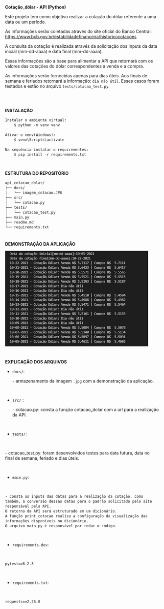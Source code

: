 
**Cotação_dólar - API (Python)**


Este projeto tem como objetivo realizar a cotação do dólar referente a uma data ou um período.

As informações serão coletadas através do site oficial do Banco Central: https://www.bcb.gov.br/estabilidadefinanceira/historicocotacoes

A consulta da cotação é realizada através da solicitação dos inputs da data inicial (mm-dd-aaaa) e data final  (mm-dd-aaaa).

Essas informações são a base para alimentar a API que retornará com os valores das cotações do dólar correspondentes a venda e a compra.

As informações serão fornecidas apenas para dias úteis. Aos finais de semana e feriados retornará a informação: `dia não útil`. Esses casos foram testados e estão no arquivo `tests/cotacao_test.py`.

<br><br>


**INSTALAÇÃO**

    Instalar o ambiente virtual:
        $ python -m venv venv
    
    Ativar o venv(Windows):
        $ venv\Scripts\activate

    Na sequência instalar o requirementes:
        $ pip install -r requirements.txt
        
<br>

**ESTRUTURA DO REPOSITÓRIO**
```
api_cotacao_dolar/
├── docs/
|   └── imagem_cotacao.JPG
├── src/
│   └── cotacao.py
├── tests/
│   └── cotacao_test.py
├── main.py
├── readme.md
└── requirements.txt
```
#
**DEMONSTRAÇÃO DA APLICAÇÃO**

![MENU](docs/imagem_cotacao.JPG)

#
**EXPLICAÇÃO DOS ARQUIVOS**

* `docs/`: <p>- armazenamento da imagem `.jpg` com a demonstração da aplicação.</p>
<br/>

* `src/` : 
     <p>- cotacao.py: consta a função cotacao_dolar com a url para a realização da API.</p>
<br>

* `tests/`:
<br>

   <p>- cotacao_test.py: foram desenvolvidos testes para data futura, data no final de semana, feriado e dias úteis.</p>
<br>


* `main.py`:
<br>

    - consta os inputs das datas para a realização da cotação, como também, a conversão dessas datas para o padrão solicitado pelo site responsável pela API. 
    O retorno da API será estruturado em um dicionário.
    A função print_cotacao realiza a configuração da visualização das informações disponíveis no dicionário. 
    O arquivo main.py é responsável por rodar o código.

<br>

* `requirements.dev`: 
<br/>

    pytest==6.2.5
<br>

* `requirements.txt`: 
<br/>

    requests==2.26.0
